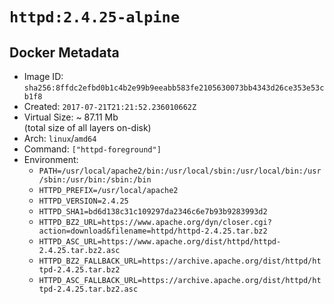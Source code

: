 # `httpd:2.4.25-alpine`

## Docker Metadata

- Image ID: `sha256:8ffdc2efbd0b1c4b2e99b9eeabb583fe2105630073bb4343d26ce353e53cb1f8`
- Created: `2017-07-21T21:21:52.236010662Z`
- Virtual Size: ~ 87.11 Mb  
  (total size of all layers on-disk)
- Arch: `linux`/`amd64`
- Command: `["httpd-foreground"]`
- Environment:
  - `PATH=/usr/local/apache2/bin:/usr/local/sbin:/usr/local/bin:/usr/sbin:/usr/bin:/sbin:/bin`
  - `HTTPD_PREFIX=/usr/local/apache2`
  - `HTTPD_VERSION=2.4.25`
  - `HTTPD_SHA1=bd6d138c31c109297da2346c6e7b93b9283993d2`
  - `HTTPD_BZ2_URL=https://www.apache.org/dyn/closer.cgi?action=download&filename=httpd/httpd-2.4.25.tar.bz2`
  - `HTTPD_ASC_URL=https://www.apache.org/dist/httpd/httpd-2.4.25.tar.bz2.asc`
  - `HTTPD_BZ2_FALLBACK_URL=https://archive.apache.org/dist/httpd/httpd-2.4.25.tar.bz2`
  - `HTTPD_ASC_FALLBACK_URL=https://archive.apache.org/dist/httpd/httpd-2.4.25.tar.bz2.asc`
